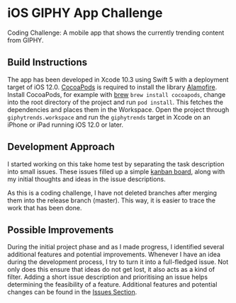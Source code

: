 # iOS GIPHY App Challenge
Coding Challenge: A mobile app that shows the currently trending content from GIPHY.

## Build Instructions
The app has been developed in Xcode 10.3 using Swift 5 with a deployment target of iOS 12.0. [CocoaPods](https://github.com/CocoaPods/CocoaPods) is required to install the library [Alamofire](https://github.com/Alamofire/Alamofire). Install CocoaPods, for example with [brew](https://github.com/Homebrew/brew) `brew install cocoapods`, change into the root directory of the project and run `pod install`. This fetches the dependencies and places them in the Workspace. Open the project through `giphytrends.workspace` and run the `giphytrends` target in Xcode on an iPhone or iPad running iOS 12.0 or later.

## Development Approach
I started working on this take home test by separating the task description into small issues. These issues filled up a simple [kanban board](https://github.com/easytargetmixel/ios-giphy-app-challenge/projects/1), along with my initial thoughts and ideas in the issue descriptions. 

As this is a coding challenge, I have not deleted branches after merging them into the release branch (master). This way, it is easier to trace the work that has been done.

## Possible Improvements

During the initial project phase and as I made progress, I identified several additional features and potential improvements. Whenever I have an idea during the development process, I try to turn it into a full-fledged issue. Not only does this ensure that ideas do not get lost, it also acts as a kind of filter. Adding a short issue description and prioritising an issue helps determining the feasibility of a feature. Additional features and potential changes can be found in the [Issues Section](https://github.com/easytargetmixel/ios-giphy-app-challenge/issues).
